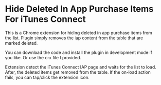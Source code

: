 # Hide Deleted In App Purchase Items For iTunes Connect

This is a Chrome extension for hiding deleted in app purchase items from the list.
Plugin simply removes the iap content from the table that are marked deleted.

You can download the code and install the plugin in development mode if you like.
Or use the crx file I provided.

Extension detect the iTunes Connect IAP page and waits for the list to load.
After, the deleted items get removed from the table.
If the on-load action fails, you can tap/click the extension icon.